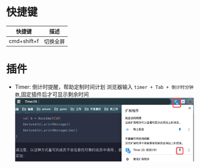 # 快捷键

|   快捷键    |   描述   |
| :---------: | :------: |
| cmd+shift+f | 切换全屏 |

# 插件

- Timer: 倒计时提醒，帮助定制时间计划
  浏览器输入 `timer + Tab + 倒计时分钟数`,固定插件后才可显示剩余时间
  ![timer](./chrome-plugin-timer.png)
